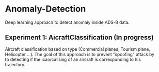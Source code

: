 # Anomaly-Detection
Deep learning approach to detect anomaly inside ADS-B data.


## Experiment 1: AicraftClassification (In progress)

Aircraft classification based on type (Commercial planes, Tourism plane, Helicopter ...).
The goal of this approach is to prevent "spoofing" attack by to detecting if the icao/callsing of an aircraft is correcponding to his trajectory.

